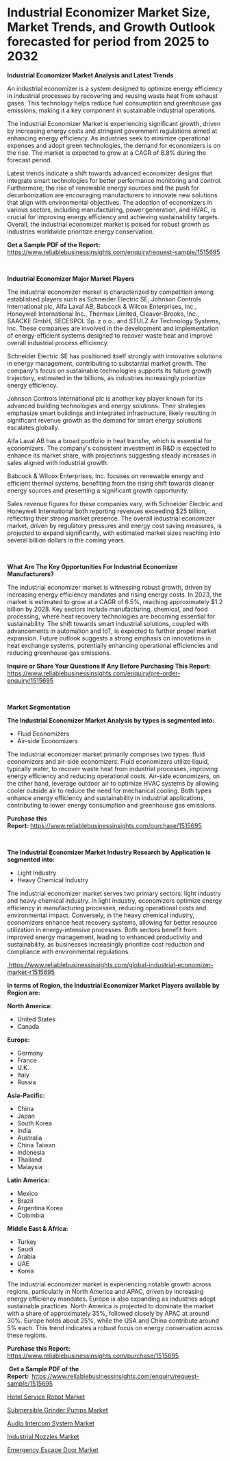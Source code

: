 <p><h1>Industrial Economizer Market Size, Market Trends, and Growth Outlook forecasted for period from 2025 to 2032</h1></p><p><strong>Industrial Economizer Market Analysis and Latest Trends</strong></p>
<p><p>An industrial economizer is a system designed to optimize energy efficiency in industrial processes by recovering and reusing waste heat from exhaust gases. This technology helps reduce fuel consumption and greenhouse gas emissions, making it a key component in sustainable industrial operations. </p><p>The Industrial Economizer Market is experiencing significant growth, driven by increasing energy costs and stringent government regulations aimed at enhancing energy efficiency. As industries seek to minimize operational expenses and adopt green technologies, the demand for economizers is on the rise. The market is expected to grow at a CAGR of 8.8% during the forecast period. </p><p>Latest trends indicate a shift towards advanced economizer designs that integrate smart technologies for better performance monitoring and control. Furthermore, the rise of renewable energy sources and the push for decarbonization are encouraging manufacturers to innovate new solutions that align with environmental objectives. The adoption of economizers in various sectors, including manufacturing, power generation, and HVAC, is crucial for improving energy efficiency and achieving sustainability targets. Overall, the industrial economizer market is poised for robust growth as industries worldwide prioritize energy conservation.</p></p>
<p><strong>Get a Sample PDF of the Report:&nbsp;</strong> <a href="https://www.reliablebusinessinsights.com/enquiry/request-sample/1515695?utm_campaign=904&utm_medium=2&utm_source=Github&utm_content=ia&utm_term=23022025&utm_id=industrial-economizer">https://www.reliablebusinessinsights.com/enquiry/request-sample/1515695</a></p>
<p>&nbsp;</p>
<p><strong>Industrial Economizer Major Market Players</strong></p>
<p><p>The industrial economizer market is characterized by competition among established players such as Schneider Electric SE, Johnson Controls International plc, Alfa Laval AB, Babcock & Wilcox Enterprises, Inc., Honeywell International Inc., Thermax Limited, Cleaver-Brooks, Inc., SAACKE GmbH, SECESPOL Sp. z o.o., and STULZ Air Technology Systems, Inc. These companies are involved in the development and implementation of energy-efficient systems designed to recover waste heat and improve overall industrial process efficiency.</p><p>Schneider Electric SE has positioned itself strongly with innovative solutions in energy management, contributing to substantial market growth. The company's focus on sustainable technologies supports its future growth trajectory, estimated in the billions, as industries increasingly prioritize energy efficiency.</p><p>Johnson Controls International plc is another key player known for its advanced building technologies and energy solutions. Their strategies emphasize smart buildings and integrated infrastructure, likely resulting in significant revenue growth as the demand for smart energy solutions escalates globally.</p><p>Alfa Laval AB has a broad portfolio in heat transfer, which is essential for economizers. The company's consistent investment in R&D is expected to enhance its market share, with projections suggesting steady increases in sales aligned with industrial growth.</p><p>Babcock & Wilcox Enterprises, Inc. focuses on renewable energy and efficient thermal systems, benefiting from the rising shift towards cleaner energy sources and presenting a significant growth opportunity.</p><p>Sales revenue figures for these companies vary, with Schneider Electric and Honeywell International both reporting revenues exceeding $25 billion, reflecting their strong market presence. The overall industrial economizer market, driven by regulatory pressures and energy cost saving measures, is projected to expand significantly, with estimated market sizes reaching into several billion dollars in the coming years.</p></p>
<p>&nbsp;</p>
<p><strong>What Are The Key Opportunities For Industrial Economizer Manufacturers?</strong></p>
<p><p>The industrial economizer market is witnessing robust growth, driven by increasing energy efficiency mandates and rising energy costs. In 2023, the market is estimated to grow at a CAGR of 6.5%, reaching approximately $1.2 billion by 2028. Key sectors include manufacturing, chemical, and food processing, where heat recovery technologies are becoming essential for sustainability. The shift towards smart industrial solutions, coupled with advancements in automation and IoT, is expected to further propel market expansion. Future outlook suggests a strong emphasis on innovations in heat exchange systems, potentially enhancing operational efficiencies and reducing greenhouse gas emissions.</p></p>
<p><strong>Inquire or Share Your Questions If Any Before Purchasing This Report:</strong> <a href="https://www.reliablebusinessinsights.com/enquiry/pre-order-enquiry/1515695?utm_campaign=904&utm_medium=2&utm_source=Github&utm_content=ia&utm_term=23022025&utm_id=industrial-economizer">https://www.reliablebusinessinsights.com/enquiry/pre-order-enquiry/1515695</a></p>
<p>&nbsp;</p>
<p><strong>Market Segmentation</strong></p>
<p><strong>The Industrial Economizer Market Analysis by types is segmented into:</strong></p>
<p><ul><li>Fluid Economizers</li><li>Air-side Economizers</li></ul></p>
<p><p>The industrial economizer market primarily comprises two types: fluid economizers and air-side economizers. Fluid economizers utilize liquid, typically water, to recover waste heat from industrial processes, improving energy efficiency and reducing operational costs. Air-side economizers, on the other hand, leverage outdoor air to optimize HVAC systems by allowing cooler outside air to reduce the need for mechanical cooling. Both types enhance energy efficiency and sustainability in industrial applications, contributing to lower energy consumption and greenhouse gas emissions.</p></p>
<p><strong>Purchase this Report:&nbsp;</strong><a href="https://www.reliablebusinessinsights.com/purchase/1515695?utm_campaign=904&utm_medium=2&utm_source=Github&utm_content=ia&utm_term=23022025&utm_id=industrial-economizer">https://www.reliablebusinessinsights.com/purchase/1515695</a></p>
<p>&nbsp;</p>
<p><strong>The Industrial Economizer Market Industry Research by Application is segmented into:</strong></p>
<p><ul><li>Light Industry</li><li>Heavy Chemical Industry</li></ul></p>
<p><p>The industrial economizer market serves two primary sectors: light industry and heavy chemical industry. In light industry, economizers optimize energy efficiency in manufacturing processes, reducing operational costs and environmental impact. Conversely, in the heavy chemical industry, economizers enhance heat recovery systems, allowing for better resource utilization in energy-intensive processes. Both sectors benefit from improved energy management, leading to enhanced productivity and sustainability, as businesses increasingly prioritize cost reduction and compliance with environmental regulations.</p></p>
<p><a href="https://www.reliablebusinessinsights.com/global-industrial-economizer-market-r1515695?utm_campaign=904&utm_medium=2&utm_source=Github&utm_content=ia&utm_term=23022025&utm_id=industrial-economizer">&nbsp;https://www.reliablebusinessinsights.com/global-industrial-economizer-market-r1515695</a></p>
<p><strong>In terms of Region, the Industrial Economizer Market Players available by Region are:</strong></p>
<p>
    <p> <strong> North America: </strong>
        <ul>
            <li>United States</li>
            <li>Canada</li>
        </ul>
        </p> 
    <p> <strong> Europe: </strong>
        <ul>
            <li>Germany</li>
            <li>France</li>
            <li>U.K.</li>
            <li>Italy</li>
            <li>Russia</li>
        </ul>
        </p> 
    <p> <strong> Asia-Pacific: </strong>
        <ul>
            <li>China</li>
            <li>Japan</li>
            <li>South Korea</li>
            <li>India</li>
            <li>Australia</li>
            <li>China Taiwan</li>
            <li>Indonesia</li>
            <li>Thailand</li>
            <li>Malaysia</li>
        </ul>
        </p> 
    <p> <strong> Latin America: </strong>
        <ul>
            <li>Mexico</li>
            <li>Brazil</li>
            <li>Argentina Korea</li>
            <li>Colombia</li>
        </ul>
        </p> 
    <p> <strong> Middle East & Africa: </strong>
        <ul>
            <li>Turkey</li>
            <li>Saudi</li>
            <li>Arabia</li>
            <li>UAE</li>
            <li>Korea</li>
        </ul>
    </p>
    </p>
<p><p>The industrial economizer market is experiencing notable growth across regions, particularly in North America and APAC, driven by increasing energy efficiency mandates. Europe is also expanding as industries adopt sustainable practices. North America is projected to dominate the market with a share of approximately 35%, followed closely by APAC at around 30%. Europe holds about 25%, while the USA and China contribute around 5% each. This trend indicates a robust focus on energy conservation across these regions.</p></p>
<p><strong>Purchase this Report: </strong><a href="https://www.reliablebusinessinsights.com/purchase/1515695?utm_campaign=904&utm_medium=2&utm_source=Github&utm_content=ia&utm_term=23022025&utm_id=industrial-economizer">https://www.reliablebusinessinsights.com/purchase/1515695</a></p>
<p>&nbsp;<strong>Get a Sample PDF of the Report:&nbsp;&nbsp;</strong><a href="https://www.reliablebusinessinsights.com/enquiry/request-sample/1515695?utm_campaign=904&utm_medium=2&utm_source=Github&utm_content=ia&utm_term=23022025&utm_id=industrial-economizer">https://www.reliablebusinessinsights.com/enquiry/request-sample/1515695</a></p>
<p><strong></strong></p>
<p><p><a href="https://github.com/sponsumelo/Market-Research-Report-List-1/blob/main/hotel-service-robot-market.md?utm_campaign=904&utm_medium=2&utm_source=Github&utm_content=ia&utm_term=23022025&utm_id=industrial-economizer">Hotel Service Robot Market</a></p><p><a href="https://github.com/elvutedipela/Market-Research-Report-List-1/blob/main/submersible-grinder-pumps-market.md?utm_campaign=904&utm_medium=2&utm_source=Github&utm_content=ia&utm_term=23022025&utm_id=industrial-economizer">Submersible Grinder Pumps Market</a></p><p><a href="https://github.com/nkbaroga/Market-Research-Report-List-1/blob/main/audio-intercom-system-market.md?utm_campaign=904&utm_medium=2&utm_source=Github&utm_content=ia&utm_term=23022025&utm_id=industrial-economizer">Audio Intercom System Market</a></p><p><a href="https://github.com/hedbomkrahe/Market-Research-Report-List-1/blob/main/industrial-nozzles-market.md?utm_campaign=904&utm_medium=2&utm_source=Github&utm_content=ia&utm_term=23022025&utm_id=industrial-economizer">Industrial Nozzles Market</a></p><p><a href="https://github.com/ritooesiaba/Market-Research-Report-List-1/blob/main/emergency-escape-door-market.md?utm_campaign=904&utm_medium=2&utm_source=Github&utm_content=ia&utm_term=23022025&utm_id=industrial-economizer">Emergency Escape Door Market</a></p></p>